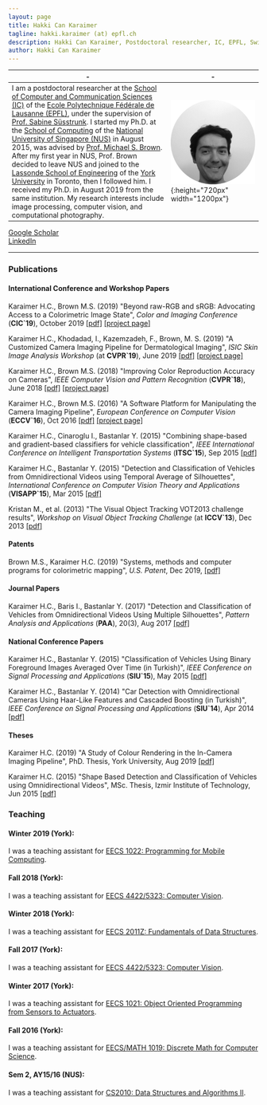 ```yaml
---
layout: page
title: Hakki Can Karaimer
tagline: hakki.karaimer (at) epfl.ch
description: Hakki Can Karaimer, Postdoctoral researcher, IC, EPFL, Switzerland
author: Hakki Can Karaimer
---
```


| - | - |
|---|---|
| I am a postdoctoral researcher at the [School of Computer and Communication Sciences (IC)](https://www.epfl.ch/schools/ic/) of the [Ecole Polytechnique Fédérale de Lausanne (EPFL)](https://www.epfl.ch/en/), under the supervision of [Prof. Sabine Süsstrunk](https://ivrl.epfl.ch/people/people-susstrunk/). I started my Ph.D. at the [School of Computing](https://www.comp.nus.edu.sg) of the [National University of Singapore (NUS)](http://nus.edu.sg/) in August 2015, was advised by [Prof. Michael S. Brown](http://www.cse.yorku.ca/~mbrown/). After my first year in NUS, Prof. Brown decided to leave NUS and joined to the [Lassonde School of Engineering](https://lassonde.yorku.ca) of the [York University](https://www.yorku.ca/index.html) in Toronto, then I followed him. I received my Ph.D. in August 2019 from the same institution. My research interests include image processing, computer vision, and computational photography.     | ![](/image/original_0099.png){:height="720px" width="1200px"} |

[Google Scholar](https://scholar.google.com/citations?user=jhlnGS4AAAAJ&hl=en)  
[LinkedIn](https://www.linkedin.com/in/karaimer)  

---

### Publications  

#### International Conference and Workshop Papers

Karaimer H.C., Brown M.S.  (2019) "Beyond raw-RGB and sRGB: Advocating Access to a Colorimetric Image State", *Color and Imaging Conference* (**CIC`19**),  October 2019 [[pdf]](/paper/Karaimer_Brown_CIC19.pdf) [[project page]](https://karaimer.github.io/beyond-rawRGB-sRGB/)  


Karaimer H.C., Khodadad, I., Kazemzadeh, F., Brown, M. S.  (2019) "A Customized Camera Imaging Pipeline for Dermatological Imaging", *ISIC Skin Image Analysis Workshop* (at **CVPR`19**), June 2019 [[pdf]](/paper/Karaimer_et_al_2019.pdf) [[project page]](https://karaimer.github.io/customized-camera/)  


Karaimer H.C., Brown M.S.  (2018) "Improving Color Reproduction Accuracy on Cameras", *IEEE Computer Vision and Pattern Recognition* (**CVPR`18**),  June 2018 [[pdf]](/paper/Karaimer_Brown_CVPR18.pdf) [[project page]](https://karaimer.github.io/camera-color/)  

Karaimer H.C., Brown M.S.  (2016) "A Software Platform for Manipulating the Camera Imaging Pipeline", *European Conference on Computer Vision* (**ECCV`16**),  Oct 2016 [[pdf]](/paper/Karaimer_Brown_ECCV16.pdf) [[project page]](https://karaimer.github.io/camera-pipeline)  

Karaimer H.C., Cinaroglu I., Bastanlar Y.  (2015) "Combining shape-based and gradient-based classifiers for vehicle classification", *IEEE International Conference on Intelligent Transportation Systems* (**ITSC`15**), Sep 2015 [[pdf]](/paper/Karaimer_et_al_ITSC15.pdf)  

Karaimer H.C., Bastanlar Y.  (2015) "Detection and Classification of Vehicles from Omnidirectional Videos using Temporal Average of Silhouettes", *International Conference on Computer Vision Theory and Applications* (**VISAPP`15**), Mar 2015 [[pdf]](/paper/Karaimer_Bastanlar_VISAPP15.pdf)  

Kristan M., et al.  (2013) "The Visual Object Tracking VOT2013 challenge results", *Workshop on Visual Object Tracking Challenge* (at **ICCV`13**), Dec 2013 [[pdf]](http://www.cv-foundation.org//openaccess/content_iccv_workshops_2013/W03/papers/Kristan_The_Visual_Object_2013_ICCV_paper.pdf)  

#### Patents 

Brown M.S., Karaimer H.C.  (2019) "Systems, methods and computer programs for colorimetric mapping", *U.S. Patent*, Dec 2019, [[pdf]](https://patentimages.storage.googleapis.com/49/d2/e4/8e048c23fc8ff6/US20190373232A1.pdf) 

#### Journal Papers
Karaimer H.C., Baris I., Bastanlar Y. (2017) "Detection and Classification of Vehicles from Omnidirectional Videos Using Multiple Silhouettes", *Pattern Analysis and Applications* (**PAA**), 20(3), Aug 2017 [[pdf]](/paper/Karaimer_et_al_PAAA_AAM.pdf)

#### National Conference Papers

Karaimer H.C., Bastanlar Y.  (2015) "Classification of Vehicles Using Binary Foreground Images Averaged Over Time (in Turkish)", *IEEE Conference on Signal Processing and Applications* (**SIU`15**), May 2015 [[pdf]](/paper/Karaimer_Bastanlar_SIU2015.pdf)  

Karaimer H.C., Bastanlar Y.  (2014) "Car Detection with Omnidirectional Cameras Using Haar-Like Features and Cascaded Boosting (in Turkish)", *IEEE Conference on Signal Processing and Applications* (**SIU`14**), Apr 2014 [[pdf]](/paper/Karaimer_Bastanlar_SIU2014.pdf)  

#### Theses

Karaimer H.C.  (2019) "A Study of Colour Rendering in the In-Camera Imaging Pipeline", PhD. Thesis, York University, Aug 2019 [[pdf]](/paper/Karaimer_Hakki_C_2019_PhD.pdf)  

Karaimer H.C.  (2015) "Shape Based Detection and Classification of Vehicles using Omnidirectional Videos", MSc. Thesis, Izmir Institute of Technology, Jun 2015 [[pdf]](/paper/Karaimer_MSc_Thesis.pdf)  

### Teaching  

#### Winter 2019 (York):  

I was a teaching assistant for [EECS 1022: Programming for Mobile Computing](https://www.eecs.yorku.ca/course_archive/2018-19/W/1022/).  

#### Fall 2018 (York):  

I was a teaching assistant for [EECS 4422/5323: Computer Vision](https://wiki.eecs.yorku.ca/course_archive/2018-19/F/4422/).  

#### Winter 2018 (York):  

I was a teaching assistant for [EECS 2011Z: Fundamentals of Data Structures](https://www.eecs.yorku.ca/course_archive/2017-18/W/2011Z/).  

#### Fall 2017 (York):  

I was a teaching assistant for [EECS 4422/5323: Computer Vision](https://wiki.eecs.yorku.ca/course_archive/2017-18/F/4422/).  

#### Winter 2017 (York):  

I was a teaching assistant for [EECS 1021: Object Oriented Programming from Sensors to Actuators](http://www.eecs.yorku.ca/course_archive/2016-17/W/1021/).  

#### Fall 2016 (York):  

I was a teaching assistant for [EECS/MATH 1019: Discrete Math for Computer Science](http://www.cs.yorku.ca/~jarek/courses/1019/F16/).  

#### Sem 2, AY15/16 (NUS):  

I was a teaching assistant for [CS2010: Data Structures and Algorithms II](http://www.comp.nus.edu.sg/~brown/cs2010/).  
